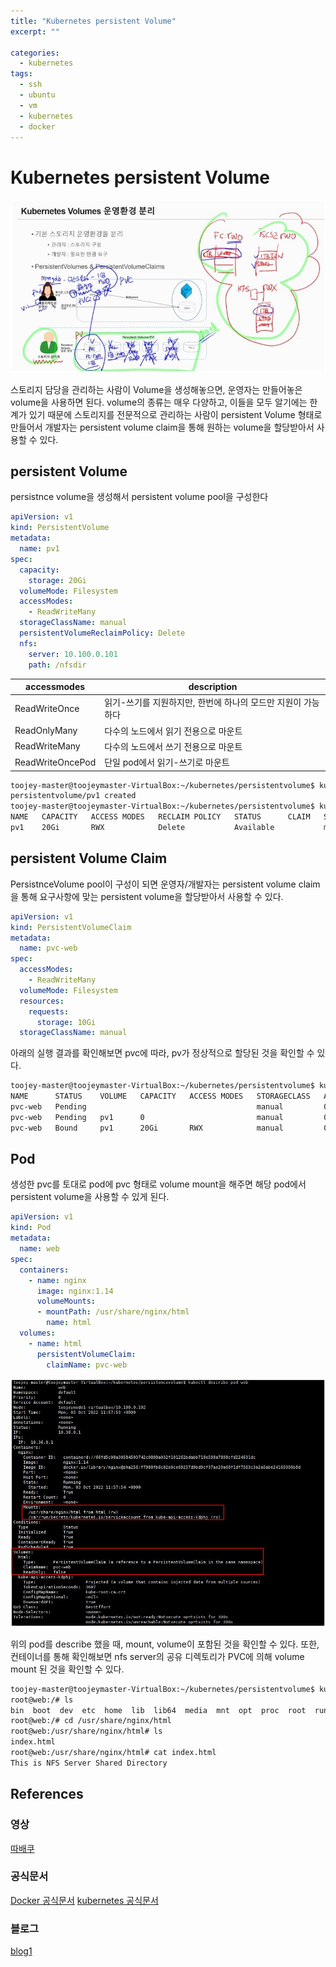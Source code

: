 ```yaml
---
title: "Kubernetes persistent Volume"
excerpt: ""

categories:
  - kubernetes
tags:
  - ssh
  - ubuntu
  - vm
  - kubernetes
  - docker
---
```

# Kubernetes persistent Volume

![kubernetes_persistent_volume](/assets/images/kubernetes/kubernetes_persistent_volume.jpg)

스토리지 담당을 관리하는 사람이 Volume을 생성해놓으면, 운영자는 만들어놓은 volume을 사용하면 된다. volume의 종류는 매우 다양하고, 이들을 모두 알기에는 한계가 있기 때문에 스토리지를 전문적으로 관리하는 사람이 persistent Volume 형태로 만들어서 개발자는 persistent volume claim을 통해 원하는 volume을 할당받아서 사용할 수 있다.


## persistent Volume

persistnce volume을 생성해서 persistent volume pool을 구성한다

```yaml
apiVersion: v1
kind: PersistentVolume
metadata:
  name: pv1
spec:
  capacity:
    storage: 20Gi
  volumeMode: Filesystem
  accessModes:
    - ReadWriteMany
  storageClassName: manual
  persistentVolumeReclaimPolicy: Delete
  nfs:
    server: 10.100.0.101
    path: /nfsdir
```

|accessmodes|description|
|--|--|
|ReadWriteOnce|읽기-쓰기를 지원하지만, 한번에 하나의 모드만 지원이 가능하다|
|ReadOnlyMany|다수의 노드에서 읽기 전용으로 마운트|
|ReadWriteMany|다수의 노드에서 쓰기 전용으로 마운트|
|ReadWriteOncePod|단일 pod에서 읽기-쓰기로 마운트|

```sh
toojey-master@toojeymaster-VirtualBox:~/kubernetes/persistentvolume$ kubectl create -f pv.yaml 
persistentvolume/pv1 created
toojey-master@toojeymaster-VirtualBox:~/kubernetes/persistentvolume$ kubectl get pv
NAME   CAPACITY   ACCESS MODES   RECLAIM POLICY   STATUS      CLAIM   STORAGECLASS   REASON   AGE
pv1    20Gi       RWX            Delete           Available           manual                  2s
```

## persistent Volume Claim

PersistnceVolume pool이 구성이 되면 운영자/개발자는 persistent volume claim을 통해 요구사항에 맞는 persistent volume을 할당받아서 사용할 수 있다.

```yaml
apiVersion: v1
kind: PersistentVolumeClaim
metadata:
  name: pvc-web
spec:
  accessModes:
    - ReadWriteMany
  volumeMode: Filesystem
  resources:
    requests:
      storage: 10Gi
  storageClassName: manual
```

아래의 실행 결과를 확인해보면 pvc에 따라, pv가 정상적으로 할당된 것을 확인할 수 있다.

```sh
toojey-master@toojeymaster-VirtualBox:~/kubernetes/persistentvolume$ kubectl get pvc --watch
NAME      STATUS    VOLUME   CAPACITY   ACCESS MODES   STORAGECLASS   AGE
pvc-web   Pending                                      manual         0s
pvc-web   Pending   pv1      0                         manual         0s
pvc-web   Bound     pv1      20Gi       RWX            manual         0s
```

## Pod

생성한 pvc를 토대로 pod에 pvc 형태로 volume mount을 해주면 해당 pod에서 persistent volume을 사용할 수 있게 된다.

```yaml
apiVersion: v1
kind: Pod
metadata:
  name: web
spec:
  containers:
    - name: nginx
      image: nginx:1.14
      volumeMounts:
      - mountPath: /usr/share/nginx/html
        name: html
  volumes:
    - name: html
      persistentVolumeClaim:
        claimName: pvc-web
```

![kubectl_pod_pvc](/assets/images/kubernetes/kubectl_pod_pvc.jpg)

위의 pod를 describe 했을 때, mount, volume이 포함된 것을 확인할 수 있다.
또한, 컨테이너를 통해 확인해보면 nfs server의 공유 디렉토리가 PVC에 의해 volume mount 된 것을 확인할 수 있다.

```sh
toojey-master@toojeymaster-VirtualBox:~/kubernetes/persistentvolume$ kubectl exec web -it -- /bin/bash
root@web:/# ls
bin  boot  dev	etc  home  lib	lib64  media  mnt  opt	proc  root  run  sbin  srv  sys  tmp  usr  var
root@web:/# cd /usr/share/nginx/html 
root@web:/usr/share/nginx/html# ls
index.html
root@web:/usr/share/nginx/html# cat index.html 
This is NFS Server Shared Directory
```


## References

### 영상
[따배쿠](https://www.youtube.com/watch?v=b457Nrk9GKk&list=PLApuRlvrZKohaBHvXAOhUD-RxD0uQ3z0c&index=28)

### 공식문서
[Docker 공식문서](https://docs.docker.com/desktop/install/ubuntu/)
[kubernetes 공식문서](https://kubernetes.io/docs/setup/production-environment/tools/kubeadm/install-kubeadm/)

### 블로그
[blog1](https://gain-yoo.github.io/kubernetes/kubeadm%EC%9C%BC%EB%A1%9C-%ED%81%B4%EB%9F%AC%EC%8A%A4%ED%84%B0-%EC%83%9D%EC%84%B1%ED%95%98%EA%B8%B0-(1)/)










